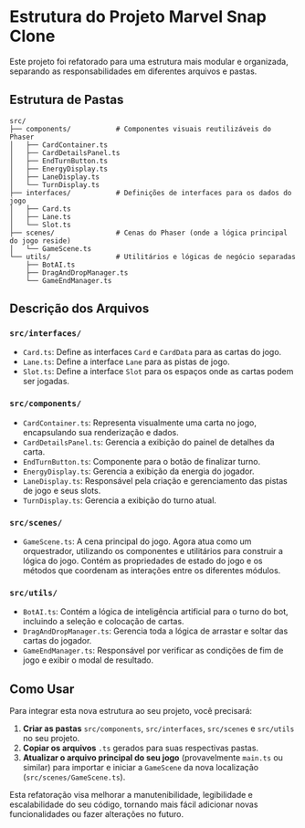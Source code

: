 # Estrutura do Projeto Marvel Snap Clone

Este projeto foi refatorado para uma estrutura mais modular e organizada, separando as responsabilidades em diferentes arquivos e pastas.

## Estrutura de Pastas

```
src/
├── components/           # Componentes visuais reutilizáveis do Phaser
│   ├── CardContainer.ts
│   ├── CardDetailsPanel.ts
│   ├── EndTurnButton.ts
│   ├── EnergyDisplay.ts
│   ├── LaneDisplay.ts
│   └── TurnDisplay.ts
├── interfaces/           # Definições de interfaces para os dados do jogo
│   ├── Card.ts
│   ├── Lane.ts
│   └── Slot.ts
├── scenes/               # Cenas do Phaser (onde a lógica principal do jogo reside)
│   └── GameScene.ts
└── utils/                # Utilitários e lógicas de negócio separadas
    ├── BotAI.ts
    ├── DragAndDropManager.ts
    └── GameEndManager.ts
```

## Descrição dos Arquivos

### `src/interfaces/`

- `Card.ts`: Define as interfaces `Card` e `CardData` para as cartas do jogo.
- `Lane.ts`: Define a interface `Lane` para as pistas de jogo.
- `Slot.ts`: Define a interface `Slot` para os espaços onde as cartas podem ser jogadas.

### `src/components/`

- `CardContainer.ts`: Representa visualmente uma carta no jogo, encapsulando sua renderização e dados.
- `CardDetailsPanel.ts`: Gerencia a exibição do painel de detalhes da carta.
- `EndTurnButton.ts`: Componente para o botão de finalizar turno.
- `EnergyDisplay.ts`: Gerencia a exibição da energia do jogador.
- `LaneDisplay.ts`: Responsável pela criação e gerenciamento das pistas de jogo e seus slots.
- `TurnDisplay.ts`: Gerencia a exibição do turno atual.

### `src/scenes/`

- `GameScene.ts`: A cena principal do jogo. Agora atua como um orquestrador, utilizando os componentes e utilitários para construir a lógica do jogo. Contém as propriedades de estado do jogo e os métodos que coordenam as interações entre os diferentes módulos.

### `src/utils/`

- `BotAI.ts`: Contém a lógica de inteligência artificial para o turno do bot, incluindo a seleção e colocação de cartas.
- `DragAndDropManager.ts`: Gerencia toda a lógica de arrastar e soltar das cartas do jogador.
- `GameEndManager.ts`: Responsável por verificar as condições de fim de jogo e exibir o modal de resultado.

## Como Usar

Para integrar esta nova estrutura ao seu projeto, você precisará:

1.  **Criar as pastas** `src/components`, `src/interfaces`, `src/scenes` e `src/utils` no seu projeto.
2.  **Copiar os arquivos** `.ts` gerados para suas respectivas pastas.
3.  **Atualizar o arquivo principal do seu jogo** (provavelmente `main.ts` ou similar) para importar e iniciar a `GameScene` da nova localização (`src/scenes/GameScene.ts`).

Esta refatoração visa melhorar a manutenibilidade, legibilidade e escalabilidade do seu código, tornando mais fácil adicionar novas funcionalidades ou fazer alterações no futuro.
